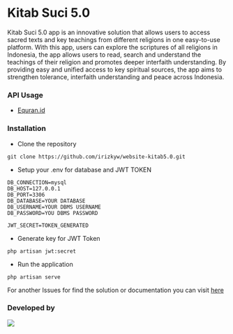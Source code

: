 # Kitab Suci 5.0
Kitab Suci 5.0 app is an innovative solution that allows users to access sacred texts and key teachings from different religions in one easy-to-use platform. With this app, users can explore the scriptures of all religions in Indonesia, the app allows users to read, search and understand the teachings of their religion and promotes deeper interfaith understanding. By providing easy and unified access to key spiritual sources, the app aims to strengthen tolerance, interfaith understanding and peace across Indonesia.

### API Usage
- [Equran.id](https://equran.id/apidev/v2)

### Installation
- Clone the repository
```<PHP>
git clone https://github.com/irizkyw/website-kitab5.0.git
```
- Setup your .env for database and JWT TOKEN
```<raw>
DB_CONNECTION=mysql
DB_HOST=127.0.0.1
DB_PORT=3306
DB_DATABASE=YOUR DATABASE
DB_USERNAME=YOUR DBMS USERNAME
DB_PASSWORD=YOU DBMS PASSWORD

JWT_SECRET=TOKEN_GENERATED
```
- Generate key for JWT Token
```<PHP>
php artisan jwt:secret
```
- Run the application
```<PHP>
php artisan serve
```
For another Issues for find the solution or documentation you can visit [here](https://github.com/irizkyw/website-kitab5.0/issues)


### Developed by
<a href="https://github.com/irizkyw/website-kitab5.0/graphs/contributors">
  <img src="https://contrib.rocks/image?repo=irizkyw/website-kitab5.0" />
</a>
